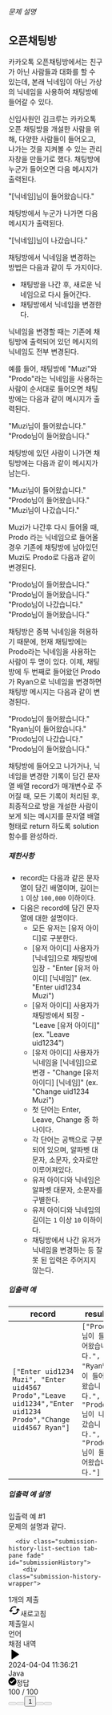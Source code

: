 <div class="guide-section" style="width: calc(40% - 12px);">
    <div class="tab-pane fade active show" id="tour2">
      <div class="guide-section-description">
        <h6 class="guide-section-title">문제 설명</h6>
        <div class="markdown solarized-dark"><h2>오픈채팅방</h2>

<p>카카오톡 오픈채팅방에서는 친구가 아닌 사람들과 대화를 할 수 있는데, 본래 닉네임이 아닌 가상의 닉네임을 사용하여 채팅방에 들어갈 수 있다.</p>

<p>신입사원인 김크루는 카카오톡 오픈 채팅방을 개설한 사람을 위해, 다양한 사람들이 들어오고, 나가는 것을 지켜볼 수 있는 관리자창을 만들기로 했다. 채팅방에 누군가 들어오면 다음 메시지가 출력된다.</p>

<p>"[닉네임]님이 들어왔습니다."</p>

<p>채팅방에서 누군가 나가면 다음 메시지가 출력된다.</p>

<p>"[닉네임]님이 나갔습니다."</p>

<p>채팅방에서 닉네임을 변경하는 방법은 다음과 같이 두 가지이다.</p>

<ul>
<li>채팅방을 나간 후, 새로운 닉네임으로 다시 들어간다.</li>
<li>채팅방에서 닉네임을 변경한다.</li>
</ul>

<p>닉네임을 변경할 때는 기존에 채팅방에 출력되어 있던 메시지의 닉네임도 전부 변경된다. </p>

<p>예를 들어, 채팅방에 "Muzi"와 "Prodo"라는 닉네임을 사용하는 사람이 순서대로 들어오면 채팅방에는 다음과 같이 메시지가 출력된다.</p>

<p>"Muzi님이 들어왔습니다."<br>
"Prodo님이 들어왔습니다."</p>

<p>채팅방에 있던 사람이 나가면 채팅방에는 다음과 같이 메시지가 남는다.</p>

<p>"Muzi님이 들어왔습니다."<br>
"Prodo님이 들어왔습니다."<br>
"Muzi님이 나갔습니다."</p>

<p>Muzi가 나간후 다시 들어올 때, Prodo 라는 닉네임으로 들어올 경우 기존에 채팅방에 남아있던 Muzi도 Prodo로 다음과 같이 변경된다.</p>

<p>"Prodo님이 들어왔습니다."<br>
"Prodo님이 들어왔습니다."<br>
"Prodo님이 나갔습니다."<br>
"Prodo님이 들어왔습니다."</p>

<p>채팅방은 중복 닉네임을 허용하기 때문에, 현재 채팅방에는 Prodo라는 닉네임을 사용하는 사람이 두 명이 있다. 이제, 채팅방에 두 번째로 들어왔던 Prodo가 Ryan으로 닉네임을 변경하면 채팅방 메시지는 다음과 같이 변경된다.</p>

<p>"Prodo님이 들어왔습니다."<br>
"Ryan님이 들어왔습니다."<br>
"Prodo님이 나갔습니다."<br>
"Prodo님이 들어왔습니다."</p>

<p>채팅방에 들어오고 나가거나, 닉네임을 변경한 기록이 담긴 문자열 배열 record가 매개변수로 주어질 때, 모든 기록이 처리된 후, 최종적으로 방을 개설한 사람이 보게 되는 메시지를 문자열 배열 형태로 return 하도록 solution 함수를 완성하라.</p>

<h5>제한사항</h5>

<ul>
<li>record는 다음과 같은 문자열이 담긴 배열이며, 길이는 <code>1</code> 이상 <code>100,000</code> 이하이다.</li>
<li>다음은 record에 담긴 문자열에 대한 설명이다.

<ul>
<li>모든 유저는 [유저 아이디]로 구분한다.</li>
<li>[유저 아이디] 사용자가 [닉네임]으로 채팅방에 입장 - "Enter [유저 아이디] [닉네임]" (ex. "Enter uid1234 Muzi")</li>
<li>[유저 아이디] 사용자가 채팅방에서 퇴장 - "Leave [유저 아이디]" (ex. "Leave uid1234")</li>
<li>[유저 아이디] 사용자가 닉네임을 [닉네임]으로 변경 - "Change [유저 아이디] [닉네임]" (ex. "Change uid1234 Muzi")</li>
<li>첫 단어는 Enter, Leave, Change 중 하나이다.</li>
<li>각 단어는 공백으로 구분되어 있으며, 알파벳 대문자, 소문자, 숫자로만 이루어져있다.</li>
<li>유저 아이디와 닉네임은 알파벳 대문자, 소문자를 구별한다.</li>
<li>유저 아이디와 닉네임의 길이는 <code>1</code> 이상 <code>10</code> 이하이다.</li>
<li>채팅방에서 나간 유저가 닉네임을 변경하는 등 잘못 된 입력은 주어지지 않는다.</li>
</ul></li>
</ul>

<h5>입출력 예</h5>
<table class="table">
        <thead><tr>
<th>record</th>
<th>result</th>
</tr>
</thead>
        <tbody><tr>
<td><code>["Enter uid1234 Muzi", "Enter uid4567 Prodo","Leave uid1234","Enter uid1234 Prodo","Change uid4567 Ryan"]</code></td>
<td><code>["Prodo님이 들어왔습니다.", "Ryan님이 들어왔습니다.", "Prodo님이 나갔습니다.", "Prodo님이 들어왔습니다."]</code></td>
</tr>
</tbody>
      </table>
<h5>입출력 예 설명</h5>

<p>입출력 예 #1<br>
문제의 설명과 같다.</p>
</div>
      </div>
    </div>


      <div class="submission-history-list-section tab-pane fade" id="submissionHistory">
        <div class="submission-history-wrapper">


  <div data-challengeable-submission-history-component="submission-history" data-user-id="624683" data-lesson-id="42888" data-current-theme="dark" data-webapp="true" style="width: 100%; height: 100%;"><div class="SubmissionHistorystyle__Container-sc-topbuc-0 iVNFti theme-dark"><div class="SubmissionHistorystyle__ListLayout-sc-topbuc-1 khRHCb"><div class="Headerstyle__Container-sc-xey78k-0 kbsNBj"><div class="Headerstyle__TotalSubmissionCount-sc-xey78k-1 hzNbuo">1개의 제출</div><div class="Headerstyle__RefreshButton-sc-xey78k-4 gaLZyr theme-dark" data-hackle-value="{&quot;key&quot;:&quot;open_challenge_lesson_submission_history_refresh_clicked&quot;,&quot;properties&quot;:{&quot;total_entries&quot;:1,&quot;lesson_id&quot;:42888}}"><svg width="24" height="24" viewBox="0 0 24 24" fill="none" xmlns="http://www.w3.org/2000/svg" class="Headerstyle__RefreshIcon-sc-xey78k-2 jbYPfE"><path fill-rule="evenodd" clip-rule="evenodd" d="M19 8L15 12H18C18 15.31 15.31 18 12 18C10.99 18 10.03 17.75 9.2 17.3L7.74 18.76C8.97 19.54 10.43 20 12 20C16.42 20 20 16.42 20 12H23L19 8ZM6 12C6 8.69 8.69 6 12 6C13.01 6 13.97 6.25 14.8 6.7L16.26 5.24C15.03 4.46 13.57 4 12 4C7.58 4 4 7.58 4 12H1L5 16L9 12H6Z" fill="black"></path></svg><span class="Headerstyle__RefreshText-sc-xey78k-3 cNPYye">새로고침</span></div></div><div class="SubmissionListstyle__ListLayout-sc-dysuo0-2 eaCzRc"><div class="SubmissionListstyle__ListHeader-sc-dysuo0-9 eOLKHZ theme-dark"><div class="SubmissionListstyle__ListRow-sc-dysuo0-8 kWkWMs"><div class="SubmissionListstyle__ListItemColumnWrapper-sc-dysuo0-5 jbeaNc"><div class="SubmissionListstyle__ListColumn-sc-dysuo0-7 jWepvt"></div><div class="SubmissionListstyle__ListColumn-sc-dysuo0-7 jWepvt">제출일시</div><div class="SubmissionListstyle__ListColumn-sc-dysuo0-7 jWepvt">언어</div><div class="SubmissionListstyle__ListColumn-sc-dysuo0-7 jWepvt">채점 내역</div></div></div></div><div class="SubmissionListstyle__ListBody-sc-dysuo0-10 kPkVNv theme-dark"><div data-hackle-value="{&quot;key&quot;:&quot;open_challenge_lesson_submission_history_list_item_toggle_clicked&quot;,&quot;properties&quot;:{&quot;lesson_id&quot;:42888,&quot;created_at&quot;:&quot;2024-04-04T11:36:21.878+09:00&quot;,&quot;language&quot;:&quot;java&quot;,&quot;score&quot;:100,&quot;is_perfect_score&quot;:true}}" class="SubmissionListstyle__ListRow-sc-dysuo0-8 kWkWMs"><div class="SubmissionListstyle__ListItemColumnWrapper-sc-dysuo0-5 jbeaNc theme-dark"><div class="SubmissionListstyle__ListColumn-sc-dysuo0-7 jWepvt"><svg width="24" height="24" viewBox="0 0 24 24" fill="none" xmlns="http://www.w3.org/2000/svg" class="SubmissionListstyle__ToggleIcon-sc-dysuo0-4 bYEfRJ"><path d="M20.735 11.1653C21.334 11.5606 21.334 12.4394 20.735 12.8347L7.80074 21.3691C7.13589 21.8078 6.25 21.3309 6.25 20.5344L6.25 3.4656C6.25 2.66905 7.13589 2.19223 7.80074 2.63092L20.735 11.1653Z" fill="black"></path></svg></div><div class="SubmissionListstyle__ListColumn-sc-dysuo0-7 jWepvt"><span class="SubmissionListstyle__WhiteText-sc-dysuo0-3 kJJFrt theme-dark">2024-04-04 11:36:21</span></div><div class="SubmissionListstyle__ListColumn-sc-dysuo0-7 jWepvt"><span class="SubmissionListstyle__WhiteText-sc-dysuo0-3 kJJFrt theme-dark">Java</span></div><div class="SubmissionListstyle__ListColumn-sc-dysuo0-7 jWepvt"><div class="SubmissionListstyle__ScoreInfo-sc-dysuo0-14 CLVpA theme-dark"><svg width="16" height="16" viewBox="0 0 16 16" fill="none" xmlns="http://www.w3.org/2000/svg" class="SubmissionListstyle__CorrectIcon-sc-dysuo0-12 gGErbe"><g clip-path="url(#clip0_697_1368)"><path d="M8 0C3.6 0 0 3.6 0 8C0 12.4 3.6 16 8 16C12.4 16 16 12.4 16 8C16 3.6 12.4 0 8 0ZM6.3 12L3 8.7L4.4 7.3L6.3 9.2L11.6 3.9L13 5.3L6.3 12Z" fill="black"></path></g><defs><clipPath id="clip0_697_1368"><rect width="16" height="16" fill="white"></rect></clipPath></defs></svg><span class="SubmissionListstyle__ScoreText-sc-dysuo0-11 ghcIpf correct">정답</span></div><div class="SubmissionListstyle__ScoreNumber-sc-dysuo0-15 ivpXjX theme-dark">100 / 100</div></div></div></div></div><div class="PaginationNavstyle__Buttons-sc-isexrc-0 dQnsAP"><button class="PaginationNavstyle__ArrowEnd-sc-isexrc-2 kUZvyN start" aria-label="처음 페이지" disabled=""></button><button class="PaginationNavstyle__Arrow-sc-isexrc-3 jqCdaE prev" aria-label="이전 페이지" disabled=""></button><span class="PaginationNavstyle__PageButtonContainer-sc-isexrc-1 hlKQCf"><button data-testid="page-active" class="PaginationNavstyle__PageButton-sc-isexrc-4 erXNIv">1</button></span><button class="PaginationNavstyle__Arrow-sc-isexrc-3 jqCdaE next" aria-label="다음 페이지" disabled=""></button><button class="PaginationNavstyle__ArrowEnd-sc-isexrc-2 kUZvyN last" aria-label="마지막 페이지" disabled=""></button></div></div></div></div></div>
  <script src="https://d1nuzc1w51n1es.cloudfront.net/2daa8ebbce0e54b0d155.js" defer="defer"></script>
</div>

      </div>
  </div>
